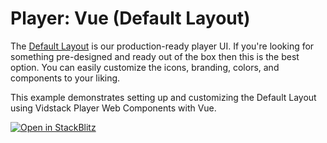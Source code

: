 # Player: Vue (Default Layout)

The [Default Layout][default-layout] is our production-ready player UI. If you're looking for
something pre-designed and ready out of the box then this is the best option. You can easily
customize the icons, branding, colors, and components to your liking.

This example demonstrates setting up and customizing the Default Layout using Vidstack Player
Web Components with Vue.

[![Open in StackBlitz](https://developer.stackblitz.com/img/open_in_stackblitz.svg)][stackblitz-demo]

[default-layout]: https://vidstack.io/docs/wc/player/components/layouts/default-layout
[stackblitz-demo]: https://stackblitz.com/fork/github/vidstack/examples/tree/player/vue/default-layout?title=Vidstack%20Player%20-%20Vue%20%28Default%20Layout%29&file=src/main.ts&showSidebar=1
